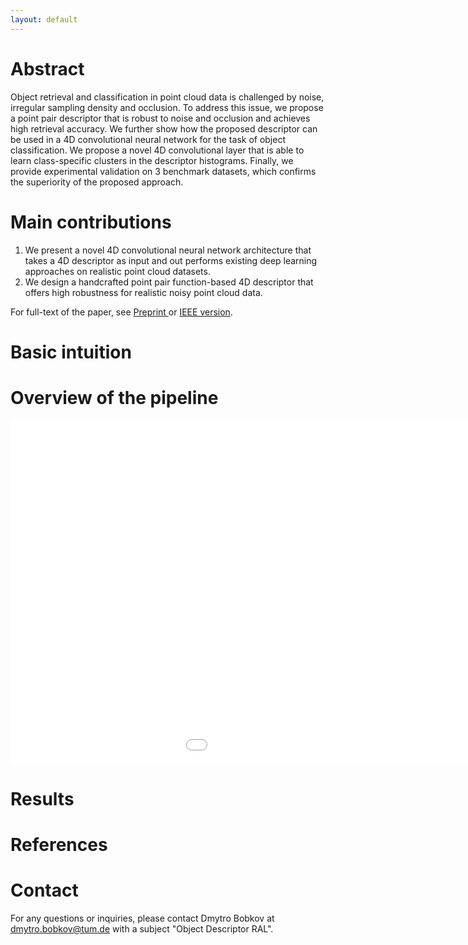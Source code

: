 ```yaml
---
layout: default
---
```


# Abstract

Object retrieval and classification in point cloud data is challenged by noise, irregular sampling density and occlusion. To address this issue, we propose a point pair descriptor that is robust to noise and occlusion and achieves high retrieval accuracy. We further show how the proposed descriptor can be used in a 4D convolutional neural network for the task of object classification. We propose a novel 4D convolutional layer that is able to learn class-specific clusters in the descriptor histograms. Finally, we provide experimental validation on 3 benchmark datasets, which confirms the superiority of the proposed approach.


# Main contributions

1. We present a novel 4D convolutional neural network architecture that takes a 4D descriptor as input and out performs existing deep learning approaches on realistic point cloud datasets.
2. We design a handcrafted point pair function-based 4D descriptor that offers high robustness for realistic noisy point cloud data.


 


For full-text of the paper, see <a href="https://doi.org/10.1109/LRA.2018.2792681"> Preprint </a> or <a href="">IEEE version</a>. 

# Basic intuition



# Overview of the pipeline

<embed src="res/teaser_figure_revision.pdf.pdf" width="1250" height="550" type='application/pdf'>

# Results



# References


# Contact
For any questions or inquiries, please contact Dmytro Bobkov at dmytro.bobkov@tum.de with a subject "Object Descriptor RAL".
